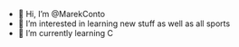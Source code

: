 - 👋 Hi, I’m @MarekConto
- 👀 I’m interested in learning new stuff as well as all sports
- 🌱 I’m currently learning C



